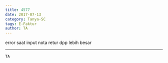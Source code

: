 ```yaml
---
title: 4577
date: 2017-07-13
category: Tanya-SC
tags: E-Faktur
author: TA
---
```


error saat input nota retur dpp lebih besar

---



`TA`

